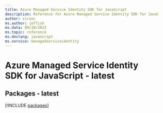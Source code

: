 ```yaml
---
title: Azure Managed Service Identity SDK for JavaScript
description: Reference for Azure Managed Service Identity SDK for JavaScript
author: xirzec
ms.author: jeffish
ms.data: 09/28/2023
ms.topic: reference
ms.devlang: javascript
ms.service: managedserviceidentity
---
```

# Azure Managed Service Identity SDK for JavaScript - latest
## Packages - latest
[!INCLUDE [packages](managed-service-identity-index.md)]